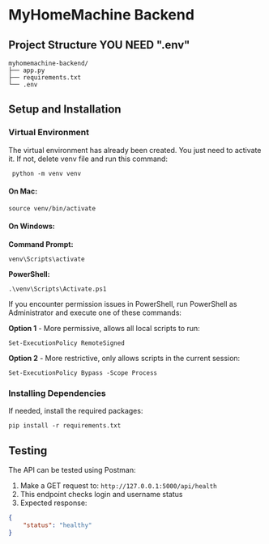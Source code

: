 # MyHomeMachine Backend

## Project Structure YOU NEED ".env"
```
myhomemachine-backend/
├── app.py
├── requirements.txt
└── .env
```

## Setup and Installation

### Virtual Environment
The virtual environment has already been created. You just need to activate it.
If not, delete venv file and run this command:
```
 python -m venv venv
```
#### On Mac:
```
source venv/bin/activate
```

#### On Windows:

**Command Prompt:**
```
venv\Scripts\activate
```

**PowerShell:**
```
.\venv\Scripts\Activate.ps1
```

If you encounter permission issues in PowerShell, run PowerShell as Administrator and execute one of these commands:

**Option 1** - More permissive, allows all local scripts to run:
```
Set-ExecutionPolicy RemoteSigned
```

**Option 2** - More restrictive, only allows scripts in the current session:
```
Set-ExecutionPolicy Bypass -Scope Process
```

### Installing Dependencies
If needed, install the required packages:
```
pip install -r requirements.txt
```

## Testing

The API can be tested using Postman:

1. Make a GET request to: `http://127.0.0.1:5000/api/health`
2. This endpoint checks login and username status
3. Expected response:
```json
{
    "status": "healthy"
}
```
